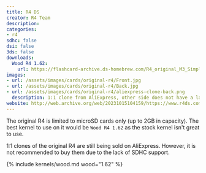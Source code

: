 ```yaml
---
title: R4 DS
creator: R4 Team
description:
categories:
- r4
sdhc: false
dsi: false
3ds: false
downloads:
  Wood R4 1.62:
    url: https://flashcard-archive.ds-homebrew.com/R4_original_M3_Simply/R4DS_Wood_R4_1.62.zip
images:
- url: /assets/images/cards/original-r4/Front.jpg
- url: /assets/images/cards/original-r4/Back.jpg
- url: /assets/images/cards/original-r4/aliexpress-clone-back.png
  description: 1:1 clone from AliExpress, other side does not have a label.
website: http://web.archive.org/web/20231015104159/https://www.r4ds.com/
---
```


The original R4 is limited to microSD cards only (up to 2GB in capacity). The best kernel to use on it would be `Wood R4 1.62` as the stock kernel isn't great to use.

1:1 clones of the original R4 are still being sold on AliExpress. However, it is not recommended to buy them due to the lack of SDHC support.

{% include kernels/wood.md wood="1.62" %}
